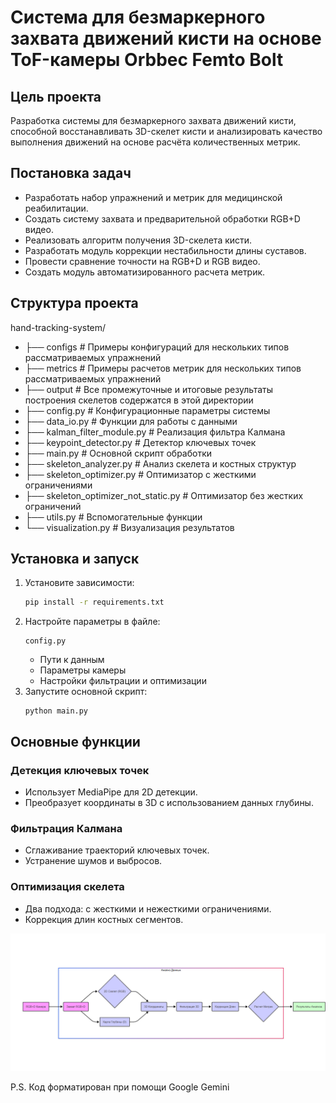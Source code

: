 
# Система для безмаркерного захвата движений кисти на основе ToF-камеры Orbbec Femto Bolt

## Цель проекта
Разработка системы для безмаркерного захвата движений кисти, способной восстанавливать 3D-скелет кисти и анализировать качество выполнения движений на основе расчёта количественных метрик.

## Постановка задач
- Разработать набор упражнений и метрик для медицинской реабилитации.
- Создать систему захвата и предварительной обработки RGB+D видео.
- Реализовать алгоритм получения 3D-скелета кисти.
- Разработать модуль коррекции нестабильности длины суставов.
- Провести сравнение точности на RGB+D и RGB видео.
- Создать модуль автоматизированного расчета метрик.

## Структура проекта


hand-tracking-system/
- ├── configs                 # Примеры конфигураций для нескольких типов рассматриваемых упражнений 
- ├── metrics                 # Примеры расчетов метрик для нескольких типов рассматриваемых упражнений 
- ├── output                  # Все промежуточные и итоговые результаты построения скелетов содержатся в этой директории 
- ├── config.py               # Конфигурационные параметры системы 
- ├── data_io.py              # Функции для работы с данными 
- ├── kalman_filter_module.py # Реализация фильтра Калмана 
- ├── keypoint_detector.py    # Детектор ключевых точек 
- ├── main.py                 # Основной скрипт обработки 
- ├── skeleton_analyzer.py    # Анализ скелета и костных структур 
- ├── skeleton_optimizer.py    # Оптимизатор с жесткими ограничениями 
- ├── skeleton_optimizer_not_static.py # Оптимизатор без жестких ограничений 
- ├── utils.py                # Вспомогательные функции 
- └── visualization.py        # Визуализация результатов 



## Установка и запуск
1. Установите зависимости:
   ```bash
   pip install -r requirements.txt


1. Настройте параметры в файле:
   ```
   config.py
   ```
   - Пути к данным
   - Параметры камеры
   - Настройки фильтрации и оптимизации
2. Запустите основной скрипт:
   ```
   python main.py
## Основные функции

### Детекция ключевых точек

- Использует MediaPipe для 2D детекции.
- Преобразует координаты в 3D с использованием данных глубины.

### Фильтрация Калмана

- Сглаживание траекторий ключевых точек.
- Устранение шумов и выбросов.

### Оптимизация скелета

- Два подхода: с жесткими и нежесткими ограничениями.
- Коррекция длин костных сегментов.

![Схема системы](sheme.png)


P.S. Код форматирован при помощи Google Gemini
